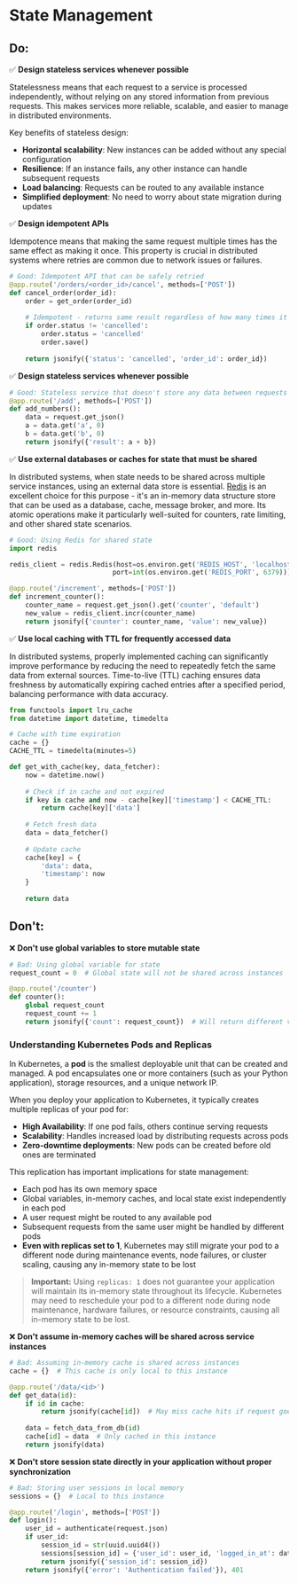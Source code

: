 # State Management

## Do:

✅ **Design stateless services whenever possible**

Statelessness means that each request to a service is processed independently, without relying on any stored information from previous requests. This makes services more reliable, scalable, and easier to manage in distributed environments.

Key benefits of stateless design:
- **Horizontal scalability**: New instances can be added without any special configuration
- **Resilience**: If an instance fails, any other instance can handle subsequent requests
- **Load balancing**: Requests can be routed to any available instance
- **Simplified deployment**: No need to worry about state migration during updates

✅ **Design idempotent APIs**

Idempotence means that making the same request multiple times has the same effect as making it once. This property is crucial in distributed systems where retries are common due to network issues or failures.

```python
# Good: Idempotent API that can be safely retried
@app.route('/orders/<order_id>/cancel', methods=['POST'])
def cancel_order(order_id):
    order = get_order(order_id)
    
    # Idempotent - returns same result regardless of how many times it's called
    if order.status != 'cancelled':
        order.status = 'cancelled'
        order.save()
    
    return jsonify({'status': 'cancelled', 'order_id': order_id})
```

✅ **Design stateless services whenever possible**

```python
# Good: Stateless service that doesn't store any data between requests
@app.route('/add', methods=['POST'])
def add_numbers():
    data = request.get_json()
    a = data.get('a', 0)
    b = data.get('b', 0)
    return jsonify({'result': a + b})
```

✅ **Use external databases or caches for state that must be shared**

In distributed systems, when state needs to be shared across multiple service instances, using an external data store is essential. [Redis](https://redis.io/) is an excellent choice for this purpose - it's an in-memory data structure store that can be used as a database, cache, message broker, and more. Its atomic operations make it particularly well-suited for counters, rate limiting, and other shared state scenarios.

```python
# Good: Using Redis for shared state
import redis

redis_client = redis.Redis(host=os.environ.get('REDIS_HOST', 'localhost'), 
                          port=int(os.environ.get('REDIS_PORT', 6379)))

@app.route('/increment', methods=['POST'])
def increment_counter():
    counter_name = request.get_json().get('counter', 'default')
    new_value = redis_client.incr(counter_name)
    return jsonify({'counter': counter_name, 'value': new_value})
```

✅ **Use local caching with TTL for frequently accessed data**

In distributed systems, properly implemented caching can significantly improve performance by reducing the need to repeatedly fetch the same data from external sources. Time-to-live (TTL) caching ensures data freshness by automatically expiring cached entries after a specified period, balancing performance with data accuracy.

```python
from functools import lru_cache
from datetime import datetime, timedelta

# Cache with time expiration
cache = {}
CACHE_TTL = timedelta(minutes=5)

def get_with_cache(key, data_fetcher):
    now = datetime.now()
    
    # Check if in cache and not expired
    if key in cache and now - cache[key]['timestamp'] < CACHE_TTL:
        return cache[key]['data']
    
    # Fetch fresh data
    data = data_fetcher()
    
    # Update cache
    cache[key] = {
        'data': data,
        'timestamp': now
    }
    
    return data
```

## Don't:

❌ **Don't use global variables to store mutable state**

```python
# Bad: Using global variable for state
request_count = 0  # Global state will not be shared across instances

@app.route('/counter')
def counter():
    global request_count
    request_count += 1
    return jsonify({'count': request_count})  # Will return different values on different pods
```

### Understanding Kubernetes Pods and Replicas

In Kubernetes, a **pod** is the smallest deployable unit that can be created and managed. A pod encapsulates one or more containers (such as your Python application), storage resources, and a unique network IP.

When you deploy your application to Kubernetes, it typically creates multiple replicas of your pod for:
- **High Availability**: If one pod fails, others continue serving requests
- **Scalability**: Handles increased load by distributing requests across pods
- **Zero-downtime deployments**: New pods can be created before old ones are terminated

This replication has important implications for state management:
- Each pod has its own memory space
- Global variables, in-memory caches, and local state exist independently in each pod
- A user request might be routed to any available pod
- Subsequent requests from the same user might be handled by different pods
- **Even with replicas set to 1**, Kubernetes may still migrate your pod to a different node during maintenance events, node failures, or cluster scaling, causing any in-memory state to be lost

> **Important:** Using `replicas: 1` does not guarantee your application will maintain its in-memory state throughout its lifecycle. Kubernetes may need to reschedule your pod to a different node during node maintenance, hardware failures, or resource constraints, causing all in-memory state to be lost.

❌ **Don't assume in-memory caches will be shared across service instances**

```python
# Bad: Assuming in-memory cache is shared across instances
cache = {}  # This cache is only local to this instance

@app.route('/data/<id>')
def get_data(id):
    if id in cache:
        return jsonify(cache[id])  # May miss cache hits if request goes to different instance
    
    data = fetch_data_from_db(id)
    cache[id] = data  # Only cached in this instance
    return jsonify(data)
```

❌ **Don't store session state directly in your application without proper synchronization**

```python
# Bad: Storing user sessions in local memory
sessions = {}  # Local to this instance

@app.route('/login', methods=['POST'])
def login():
    user_id = authenticate(request.json)
    if user_id:
        session_id = str(uuid.uuid4())
        sessions[session_id] = {'user_id': user_id, 'logged_in_at': datetime.now()}
        return jsonify({'session_id': session_id})
    return jsonify({'error': 'Authentication failed'}), 401
```